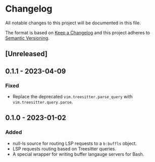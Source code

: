 # Changelog
All notable changes to this project will be documented in this file.

The format is based on [Keep a Changelog](http://keepachangelog.com/en/1.0.0/)
and this project adheres to [Semantic Versioning](http://semver.org/spec/v2.0.0.html).

## [Unreleased]
## 0.1.1 - 2023-04-09
### Fixed
- Replace the deprecated `vim.treesitter.parse_query` with `vim.treesitter.query.parse`.

## 0.1.0 - 2023-01-02
### Added
- null-ls source for routing LSP requests to a `b:buffls` object.
- LSP requests routing based on Treesitter queries.
- A special wrapper for writing buffer langauge servers for Bash.
